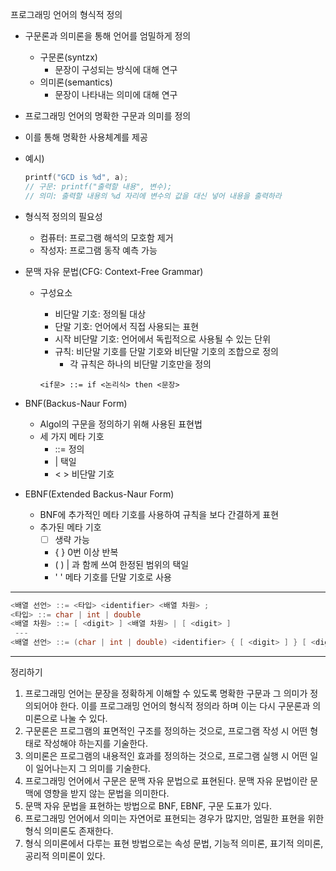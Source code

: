 프로그래밍 언어의 형식적 정의 

- 구문론과 의미론을 통해 언어를 엄밀하게 정의

  - 구문론(syntzx)
    - 문장이 구성되는 방식에 대해 연구
  - 의미론(semantics)
    - 문장이 나타내는 의미에 대해 연구

- 프로그래밍 언어의 명확한 구문과 의미를 정의

- 이를 통해 명확한 사용체계를 제공

- 예시)

  ```c
  printf("GCD is %d", a);
  // 구문: printf("출력할 내용", 변수);
  // 의미: 출력할 내용의 %d 자리에 변수의 값을 대신 넣어 내용을 출력하라
  ```

- 형식적 정의의 필요성

  - 컴퓨터: 프로그램 해석의 모호함 제거
  - 작성자: 프로그램 동작 예측 가능

- 문맥 자유 문법(CFG: Context-Free Grammar)

  - 구성요소

    - 비단말 기호: 정의될 대상
    - 단말 기호: 언어에서 직접 사용되는 표현
    - 시작 비단말 기호: 언어에서 독립적으로 사용될 수 있는 단위
    - 규칙: 비단말 기호를 단말 기호와 비단말 기호의 조합으로 정의
      - 각 규칙은 하나의 비단말 기호만을 정의

    ```
    <if문> ::= if <논리식> then <문장>
    ```

    

- BNF(Backus-Naur Form)

  - Algol의 구문을 정의하기 위해 사용된 표현법
  - 세 가지 메타 기호
    -  ::=   정의
    -   |     택일
    - < >   비단말 기호

- EBNF(Extended Backus-Naur Form)

  - BNF에 추가적인 메타 기호를 사용하여 규칙을 보다 간결하게 표현
  - 추가된 메타 기호
    - [   ]   생략 가능
    - {   }   0번 이상 반복
    - (   )    | 과 함께 쓰여 한정된 범위의 택일
    - '   '   메타 기호를 단말 기호로 사용



---

```c
<배열 선언> ::= <타입> <identifier> <배열 차원> ;
<타입> ::= char | int | double
<배열 차원> ::= [ <digit> ] <배열 차원> | [ <digit> ]
 ---
<배열 선언> ::= (char | int | double) <identifier> { [ <digit> ] } [ <digit> ] ;
```

---

정리하기

1. 프로그래밍 언어는 문장을 정확하게 이해할 수 있도록 명확한 구문과 그 의미가 정의되어야 한다. 이를 프로그래밍 언어의 형식적 정의라 하며 이는 다시 구문론과 의미론으로 나눌 수 있다.
2. 구문론은 프로그램의 표면적인 구조를 정의하는 것으로, 프로그램 작성 시 어떤 형태로 작성해야 하는지를 기술한다.
3. 의미론은 프로그램의 내용적인 효과를 정의하는 것으로, 프로그램 실행 시 어떤 일이 일어나는지 그 의미를 기술한다.
4. 프로그래밍 언어에서 구문은 문맥 자유 문법으로 표현된다. 문맥 자유 문법이란 문맥에 영향을 받지 않는 문법을 의미한다.
5. 문맥 자유 문법을 표현하는 방법으로 BNF, EBNF, 구문 도표가 있다.
6. 프로그래밍 언어에서 의미는 자연어로 표현되는 경우가 많지만, 엄밀한 표현을 위한 형식 의미론도 존재한다.
7. 형식 의미론에서 다루는 표현 방법으로는 속성 문법, 기능적 의미론, 표기적 의미론, 공리적 의미론이 있다.